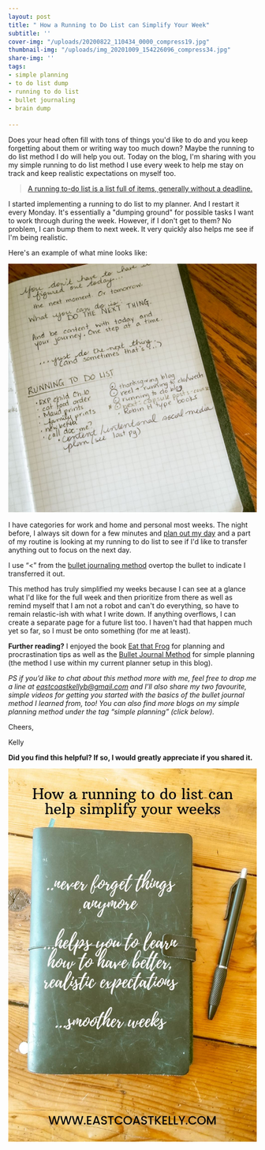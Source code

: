 ```yaml
---
layout: post
title: " How a Running to Do List can Simplify Your Week"
subtitle: ''
cover-img: "/uploads/20200822_110434_0000_compress19.jpg"
thumbnail-img: "/uploads/img_20201009_154226096_compress34.jpg"
share-img: ''
tags:
- simple planning
- to do list dump
- running to do list
- bullet journaling
- brain dump

---
```

Does your head often fill with tons of things you'd like to do and you keep forgetting about them or writing way too much down? Maybe the running to do list method I do will help you out. Today on the blog, I'm sharing with you my simple running to do list method I use every week to help me stay on track and keep realistic expectations on myself too.

> [A running to-do list is a list full of items, generally without a deadline.](https://pageflutter.com/pros-cons-running-to-do-lists/#:\~:text=A%20running%20to%2Ddo%20list,items%2C%20generally%20without%20a%20deadline.)

I started implementing a running to do list to my planner. And I restart it every Monday. It's essentially a "dumping ground" for possible tasks I want to work through during the week. However, if I don't get to them? No problem, I can bump them to next week. It very quickly also helps me see if I'm being realistic.  
   
Here's an example of what mine looks like:

  
 ![A picture of my current running to do list.](/uploads/img_20201020_152633325_compress8.jpg "runningtodo")  
   
 I have categories for work and home and personal most weeks. The night before, I always sit down for a few minutes and [plan out my day](https://www.eastcoastkelly.com/2020-10-09-a-simple-daily-planning-method/) and a part of my routine is looking at my running to do list to see if I'd like to transfer anything out to focus on the next day.  
   
I use “<” from the [bullet journaling method](https://amzn.to/3fB51uF) overtop the bullet to indicate I transferred it out.  
   
This method has truly simplified my weeks because I can see at a glance what I'd like for the full week and then prioritize from there as well as remind myself that I am not a robot and can't do everything, so have to remain relastic-ish with what I write down. If anything overflows, I can create a separate page for a future list too. I haven't had that happen much yet so far, so I must be onto something (for me at least).  
   
**Further reading?** I enjoyed the book [Eat that Frog](https://amzn.to/2DmKOdX) for planning and procrastination tips as well as the [Bullet Journal Method](https://amzn.to/3fB51uF) for simple planning (the method I use within my current planner setup in this blog). 

_PS if you’d like to chat about this method more with me, feel free to drop me a line at_ [_eastcoastkellyb@gmail.com_](mailto:eastcoastkellyb@gmail.com) _and I’ll also share my two favourite, simple videos for getting you started with the basics of the bullet journal method I learned from, too! You can also find more blogs on my simple planning method under the tag “simple planning” (click below)._

Cheers,

Kelly

**Did you find this helpful? If so, I would greatly appreciate if you shared it.**

![An image of my planner on the table.](/uploads/20201020_105018_0000_compress50.jpg "runningtodolist")